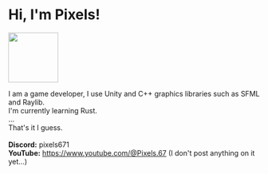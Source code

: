 <h1>Hi, I'm Pixels!</h1>
<img src="https://github.com/user-attachments/assets/cd13a9e1-3359-41af-828f-4951240d3d5a" width="100" height="100">

I am a game developer, I use Unity and C++ graphics libraries such as SFML and Raylib.\
I'm currently learning Rust.\
...\
That's it I guess.
\
\
**Discord:** pixels671\
**YouTube:** <a href="https://www.youtube.com/@Pixels.67" target="_blank">https://www.youtube.com/@Pixels.67</a> (I don't post anything on it yet...)
